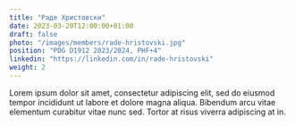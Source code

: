 ```yaml
---
title: "Раде Христовски"
date: 2023-03-20T12:00:00+01:00
draft: false
photo: "/images/members/rade-hristovski.jpg"
position: "PDG D1912 2023/2024, PHF+4"
linkedin: "https://linkedin.com/in/rade-hristovski"
weight: 2
---
```


Lorem ipsum dolor sit amet, consectetur adipiscing elit, sed do eiusmod tempor incididunt ut labore et dolore magna aliqua. Bibendum arcu vitae elementum curabitur vitae nunc sed. Tortor at risus viverra adipiscing at in.